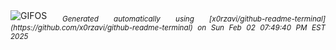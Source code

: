 <div align="justify">
<picture>
    <source media="(prefers-color-scheme: dark)" srcset="https://i.ibb.co/Gv2gWDT7/output-gif.gif">
    <source media="(prefers-color-scheme: light)" srcset="https://i.ibb.co/Gv2gWDT7/output-gif.gif">
    <img alt="GIFOS" src="https://i.ibb.co/Gv2gWDT7/output-gif.gif">
</picture>
<sub><i>Generated automatically using [x0rzavi/github-readme-terminal](https://github.com/x0rzavi/github-readme-terminal) on Sun Feb 02 07:49:40 PM EST 2025</i></sub>
</div>

<!--  -->